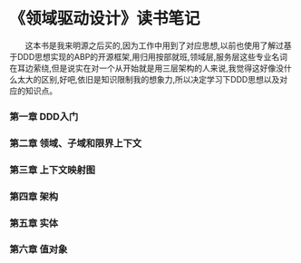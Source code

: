 # 《领域驱动设计》读书笔记
 &nbsp;&nbsp;&nbsp;&nbsp;&nbsp;&nbsp;&nbsp;这本书是我来明源之后买的,因为工作中用到了对应思想,以前也使用了解过基于DDD思想实现的ABP的开源框架,用归用按部就班,领域层,服务层这些专业名词在耳边萦绕,但是说实在对一个从开始就是用三层架构的人来说,我觉得这好像没什么太大的区别,好吧,依旧是知识限制我的想象力,所以决定学习下DDD思想以及对应的知识点。


### 第一章 DDD入门

### 第二章 领域、子域和限界上下文

### 第三章 上下文映射图

### 第四章 架构

### 第五章 实体

### 第六章 值对象
